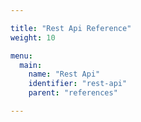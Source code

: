 ```yaml
---

title: "Rest Api Reference"
weight: 10

menu:
  main:
    name: "Rest Api"
    identifier: "rest-api"
    parent: "references"

---
```

